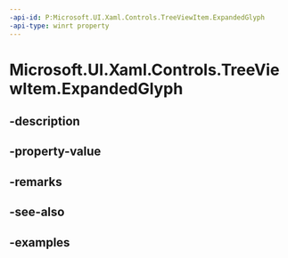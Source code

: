 ```yaml
---
-api-id: P:Microsoft.UI.Xaml.Controls.TreeViewItem.ExpandedGlyph
-api-type: winrt property
---
```


<!-- Property syntax.
public string ExpandedGlyph { get;  set; }
-->

# Microsoft.UI.Xaml.Controls.TreeViewItem.ExpandedGlyph

## -description

## -property-value

## -remarks

## -see-also

## -examples

